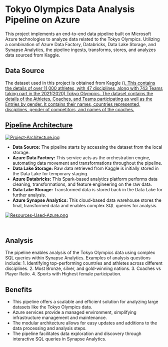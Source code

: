 # Tokyo Olympics Data Analysis Pipeline on Azure

<p>This project implements an end-to-end data pipeline built on Microsoft Azure technologies to analyze data related to the Tokyo Olympics.
Utilizing a combination of Azure Data Factory, Databricks, Data Lake Storage, and Synapse Analytics, the pipeline ingests, transforms, stores, and analyzes data sourced from Kaggle.</p>

<h2>Data Source</h2>
The dataset used in this project is obtained from Kaggle (<a href="https://www.kaggle.com/datasets/arjunprasadsarkhel/2021-olympics-in-tokyo?resource=download">).
This contains the details of over 11,000 athletes, with 47 disciplines, along with 743 Teams taking part in the 2021(2020) Tokyo Olympics.
The dataset contains the details of the Athletes, Coaches, and Teams participating as well as the Entries by gender. It contains their names, countries represented, disciplines, gender of competitors, and names of the coaches.

<h2>Pipeline Architecture</h2>

[![Project-Architecture.jpg](https://i.postimg.cc/XvH3wFMV/Project-Architecture.jpg)](https://postimg.cc/zLg9NyXM)
<ul>
<li><strong>Data Source:</strong> The pipeline starts by accessing the dataset from the local storage.</li>
<li><strong>Azure Data Factory:</strong> This service acts as the orchestration engine, automating data movement and transformations throughout the pipeline.</li>
<li><strong>Data Lake Storage:</strong> Raw data retrieved from Kaggle is initially stored in the Data Lake for temporary staging.</li>
<li><strong>Azure Databricks:</strong> This Spark-based analytics platform performs data cleaning, transformations, and feature engineering on the raw data.</li>
<li><strong>Data Lake Storage:</strong> Transformed data is stored back in the Data Lake for further analysis.</li>
<li><strong>Azure Synapse Analytics:</strong> This cloud-based data warehouse stores the final, transformed data and enables complex SQL queries for analysis.</li>
</ul>

[![Resources-Used-Azure.png](https://i.postimg.cc/43Ns7PSL/Resources-Used-Azure.png)](https://postimg.cc/Jsg9SNmZ)

<br>

<h2>Analysis</h2>
The pipeline enables analysis of the Tokyo Olympics data using complex SQL queries within Synapse Analytics.
Examples of analysis questions include:
1. Identifying top-performing countries and athletes across different disciplines.
2. Most Bronze, silver, and gold-winning nations.
3. Coaches vs Player Ratio.
4. Sports with Highest female participation.

<h2>Benefits</h2>
<ul>
<li>This pipeline offers a scalable and efficient solution for analyzing large datasets like the Tokyo Olympics data.</li>
<li>Azure services provide a managed environment, simplifying infrastructure management and maintenance.</li>
<li>The modular architecture allows for easy updates and additions to the data processing and analysis steps.</li>
<li>The pipeline facilitates data exploration and discovery through interactive SQL queries in Synapse Analytics.</li>
</ul>
